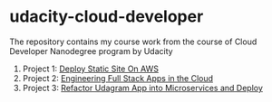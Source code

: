 # udacity-cloud-developer

The repository contains my course work from the course of Cloud Developer Nanodegree program by Udacity



1. Project 1: [Deploy Static Site On AWS](/project-1/Screenshots)
2. Project 2: [Engineering Full Stack Apps in the Cloud](/project-2/deployment_screenshots)
3. Project 3: [Refactor Udagram App into Microservices and Deploy](/project-3/screenshots)